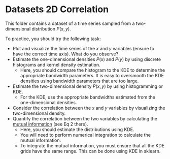 # Datasets 2D Correlation 

This folder contains a dataset of a time series sampled from a two-dimensional distribution $P(x,y)$. 

To practice, you should try the following task:
- Plot and visualize the time series of the $x$ and $y$ variables (ensure to have the correct time axis). What do you observe?  
- Estimate the one-dimensional densities $P(x)$ and $P(y)$ by using discrete histograms and kernel density estimation.
  - Here, you should compare the histogram to the KDE to determine the appropriate bandwidth parameters. It is easy to oversmooth the KDE densities using bandwidth parameters that are too large. 
- Estimate the two-dimensional density $P(x,y)$ by using histogramming or KDE.
  - For the KDE, use the appropriate bandwidths estimated from the one-dimensional densities.
- Consider the correlation between the $x$ and $y$ variables by visualizing the two-dimensional density.
- Quantify the correlation between the two variables by calculating the [mutual information](https://en.wikipedia.org/wiki/Mutual_information) (see Eq 2 there).
  - Here, you should estimate the distributions using KDE.
  - You will need to perform numerical integration to calculate the mutual information. 
  - To integrate the mutual information, you must ensure that all the KDE grids have the same range. This can be done using KDE in sklearn.
 
 
